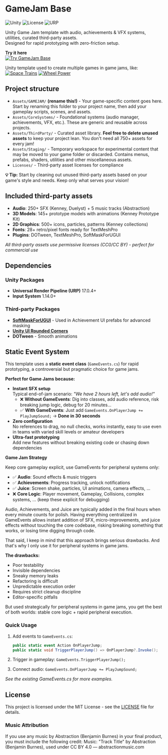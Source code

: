 # GameJam Base

![Unity](https://img.shields.io/badge/Unity-6.0+-000000?style=flat&logo=unity&logoColor=white)
![License](https://img.shields.io/badge/License-MIT-blue.svg)
![URP](https://img.shields.io/badge/Render%20Pipeline-URP-orange)

Unity Game Jam template with audio, achievements & VFX systems, utilities, curated third-party assets.  
Designed for rapid prototyping with zero-friction setup.

**Try it here**  
[![Try GameJam Base](https://img.shields.io/badge/Try_it_on-itch.io-FA5C5C?style=for-the-badge&logo=itch.io&logoColor=white)](https://lombardidelavega.itch.io/gamejam-base)

Unity template used to create multiple games in game jams, like:  
[![Space Trains](https://img.shields.io/badge/Space_Trains-Itch.io-FA5C5C?style=flat&logo=itch.io&logoColor=white)](https://lombardidelavega.itch.io/space-trains)
[![Wheel Power](https://img.shields.io/badge/Wheel_Power-Itch.io-FA5C5C?style=flat&logo=itch.io&logoColor=white)](https://lombardidelavega.itch.io/wheel-power)

## Project structure

- `Assets/GAMEJAM/` **(rename this!)** - Your game-specific content goes here. Start by renaming this folder to your project name, then add your gameplay scripts, scenes, and assets.
- `Assets/CoreSystems/` - Foundational systems (audio manager, achievements, VFX, etc.). These are generic and reusable across projects.
- `Assets/ThirdParty/` - Curated asset library. **Feel free to delete unused assets** to keep your project lean. You don't need all 750+ assets for every jam!
- `Assets/Staging/` - Temporary workspace for experimental content that may be moved to your game folder or discarded. Contains menus, prefabs, shaders, utilities and other miscellaneous assets.
- `Licenses/` - Third-party asset licenses for compliance

**💡 Tip:** Start by cleaning out unused third-party assets based on your game's style and needs. Keep only what serves your vision!

## Included third-party assets

- **Audio**: 250+ SFX (Kenney, Duelyst) + 5 music tracks (Abstraction)
- **3D Models**: 145+ prototype models with animations (Kenney Prototype Kit)
- **2D Graphics**: 500+ icons, particles, patterns (Kenney collections)
- **Fonts**: 28+ retro/pixel fonts ready for TextMeshPro
- **Plugins**: DOTween, TextMeshPro, SoftMaskForUGUI

*All third-party assets use permissive licenses (CC0/CC BY) - perfect for commercial use*

## Dependencies

### Unity Packages
- **Universal Render Pipeline (URP)** 17.0.4+
- **Input System** 1.14.0+

### Third-party Packages
- **[SoftMaskForUGUI](https://github.com/mob-sakai/SoftMaskForUGUI)** - Used in Achievement UI prefabs for advanced masking
- **[Unity UI Rounded Corners](https://github.com/kirevdokimov/Unity-UI-Rounded-Corners)**
- **DOTween** - Smooth animations

## Static Event System

This template uses a **static event class** (`GameEvents.cs`) for rapid prototyping, a controversial but pragmatic choice for game jams.

**Perfect for Game Jams because:**

- **Instant SFX setup**  
  Typical end-of-jam scenario: _"We have 2 hours left, let's add audio!"_
    - ❌ **Without GameEvents**: Dig into classes, add audio reference, risk breaking jump logic, debug for 20 minutes...
    - ✅ **With GameEvents**: Just add `GameEvents.OnPlayerJump += PlayJumpSound;` → **Done in 30 seconds**
- **Zero configuration**  
      No references to drag, no null checks, works instantly, easy to use even in teams with varied skill levels or amateur developers
- **Ultra-fast prototyping**  
  Add new features without breaking existing code or chasing down dependencies

  
**Game Jam Strategy** 

Keep core gameplay explicit, use GameEvents for peripheral systems only:
- ✅ **Audio**: Sound effects & music triggers
- ✅ **Achievements**: Progress tracking, unlock notifications
- ✅ **Juice**: Screen shake, particles, UI animations, camera effects, ...
- ❌ **Core Logic**: Player movement, Gameplay, Collisions, complex systems, ... (keep these explicit for debugging)

Audio, Achievements, and Juice are typically added in the final hours when every minute counts for polish. Having everything centralized in GameEvents allows instant addition of SFX, micro-improvements, and juice effects without touching the core codebase, risking breaking something that works, or losing time digging through code.

That said, I keep in mind that this approach brings serious drawbacks. And that's why I only use it for peripheral systems in game jams. 

**The drawbacks:**
- Poor testability
- Invisible dependencies
- Sneaky memory leaks
- Refactoring is difficult
- Unpredictable execution order  
- Requires strict cleanup discipline
- Editor-specific pitfalls

But used strategically for peripheral systems in game jams, you get the best of both worlds: stable core logic + rapid peripheral execution.

### Quick Usage

1. Add events to `GameEvents.cs`:
   ```cs
   public static event Action OnPlayerJump;
   public static void TriggerPlayerJump() => OnPlayerJump?.Invoke();
   ```

2. Trigger in gameplay: `GameEvents.TriggerPlayerJump();`

3. Connect audio: `GameEvents.OnPlayerJump += PlayJumpSound;`

*See the existing GameEvents.cs for more examples.*


## License

This project is licensed under the MIT License - see the [LICENSE](LICENSE) file for details.

### Music Attribution

If you use any music by Abstraction (Benjamin Burnes) in your final product, you must include the following credit:
Music: "Track Title" by Abstraction (Benjamin Burnes), used under CC BY 4.0 — abstractionmusic.com
